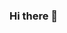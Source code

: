 ### Hi there 👋

<!--
**Anthony-Cortese/Anthony-Cortese** is a ✨ _special_ ✨ repository because its `README.md` (this file) appears on your GitHub profile.

let Anthony = {
  goesBy: ['Tony']
  loves: ['films', 'music', 'sports', 'nature'],
  technologies: {
    frontEnd: ['React.js', 'Redux', 'HTML', 'CSS', 'JavasScript' 'Styled-Components', 'Ant-D', 'Context API'],
    backEnd: ['Node', 'Express', 'Python', 'PostgreSQL', 'Heroku', 'REST APIs', 'JSON Tokens', 'Postman']
  },
  myDesires: ['learning new skills', 'challenging myself', 'engaging in life']
}


Here are some ideas to get you started:

- 🔭 I’m currently working on a lucky penny app
- 🌱 I’m currently learning tailwind
- 👯 I’m looking to collaborate on anything and everything!
- 🤔 I’m looking for help with expanding my knowledge in the industry!
- 💬 Ask me anthing about movies/films
- 📫 How to reach me: anthonykcortese@gmail.com
- ⚡ Fun fact: I direct small independent films on the side.
-->

